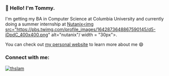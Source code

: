 ### 👋 Hello! I'm Tommy.

I'm getting my BA in Computer Science at Columbia University and currently doing a summer internship at <a href="https://www.nutanix.com/" target="_blank">Nutanix<img src="https://pbs.twimg.com/profile_images/1642873648867590145/d5-iDpdC_400x400.png" alt="nutanix"/ width = "30px"></a>.

You can check out [my personal website](https://thomaslam.info) to learn more about me 😄

<h3 align="left">Connect with me:</h3>
<p align="left">
<a href="https://linkedin.com/in/thslam" target="blank"><img align="center" src="https://img.shields.io/badge/LinkedIn-0077B5?style=for-the-badge&logo=linkedin&logoColor=white" alt="thslam"/></a>
</p>
<!---
<b>📭 Need to reach me?</b> Shoot me an email at [ding@brown.edu](mailto:ding@brown.edu)
->
